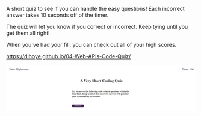 A short quiz to see if you can handle the easy questions! Each incorrect answer takes 10 seconds off of the timer.

The quiz will let you know if you correct or incorrect. Keep tying until you get them all right!

When you've had your fill, you can check out all of your high scores.

https://dlhoye.github.io/04-Web-APIs-Code-Quiz/

<img src="Assets\VeryShort.JPG">
